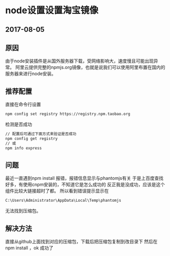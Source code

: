# node设置设置淘宝镜像
2017-08-05
------

## 原因
由于node安装插件是从国外服务器下载，受网络影响大，速度慢且可能出现异常。
阿里云提供完整的npmjs.org镜像，也就是说我们可以使用阿里布置在国内的服务器来进行node安装。

## 推荐配置
直接在命令行设置
```bash
npm config set registry https://registry.npm.taobao.org
```
检测是否成功
```bash
// 配置后可通过下面方式来验证是否成功
npm config get registry
// 或
npm info express
```

## 问题
最近一直遇到npm install 报错，报错信息显示与phantomjs有关
于是上百度查找好多，有使用cnpm安装的，不知道它是怎么成功的
反正我是没成功，应该是这个组件比较大链接超时了都。
所以看到错误提示显示在

```bash
C:\Users\Administrator\AppData\Local\Temp\phantomjs
``` 

无法找到压缩包。

## 解决方法
直接从github上面找到对应的压缩包，下载后把压缩包复制到改目录下
然后在npm install ，ok 成功了
